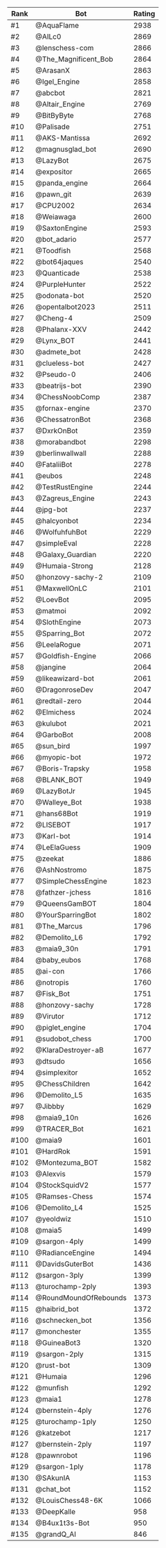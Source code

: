 Rank|Bot|Rating
---|---|---
#1|@AquaFlame|2938
#2|@AILc0|2869
#3|@lenschess-com|2866
#4|@The_Magnificent_Bob|2864
#5|@ArasanX|2863
#6|@Igel_Engine|2858
#7|@abcbot|2821
#8|@Altair_Engine|2769
#9|@BitByByte|2768
#10|@Palisade|2751
#11|@AKS-Mantissa|2692
#12|@magnusglad_bot|2690
#13|@LazyBot|2675
#14|@expositor|2665
#15|@panda_engine|2664
#16|@pawn_git|2639
#17|@CPU2002|2634
#18|@Weiawaga|2600
#19|@SaxtonEngine|2593
#20|@bot_adario|2577
#21|@Toodfish|2568
#22|@bot64jaques|2540
#23|@Quanticade|2538
#24|@PurpleHunter|2522
#25|@odonata-bot|2520
#26|@opentalbot2023|2511
#27|@Cheng-4|2509
#28|@Phalanx-XXV|2442
#29|@Lynx_BOT|2441
#30|@admete_bot|2428
#31|@clueless-bot|2427
#32|@Pseudo-0|2406
#33|@beatrijs-bot|2390
#34|@ChessNoobComp|2387
#35|@fornax-engine|2370
#36|@ChessatronBot|2368
#37|@DxrkOnBot|2359
#38|@morabandbot|2298
#39|@berlinwallwall|2288
#40|@FataliiBot|2278
#41|@eubos|2248
#42|@TestRustEngine|2244
#43|@Zagreus_Engine|2243
#44|@jpg-bot|2237
#45|@halcyonbot|2234
#46|@WolfuhfuhBot|2229
#47|@simpleEval|2228
#48|@Galaxy_Guardian|2220
#49|@Humaia-Strong|2128
#50|@honzovy-sachy-2|2109
#51|@MaxwellOnLC|2101
#52|@LoevBot|2095
#53|@matmoi|2092
#54|@SlothEngine|2073
#55|@Sparring_Bot|2072
#56|@LeelaRogue|2071
#57|@Goldfish-Engine|2066
#58|@jangine|2064
#59|@likeawizard-bot|2061
#60|@DragonroseDev|2047
#61|@redtail-zero|2044
#62|@Elmichess|2024
#63|@kulubot|2021
#64|@GarboBot|2008
#65|@sun_bird|1997
#66|@myopic-bot|1972
#67|@Boris-Trapsky|1958
#68|@BLANK_BOT|1949
#69|@LazyBotJr|1945
#70|@Walleye_Bot|1938
#71|@hans68Bot|1919
#72|@LISEBOT|1917
#73|@Karl-bot|1914
#74|@LeElaGuess|1909
#75|@zeekat|1886
#76|@AshNostromo|1875
#77|@SimpleChessEngine|1823
#78|@fathzer-jchess|1816
#79|@QueensGamBOT|1804
#80|@YourSparringBot|1802
#81|@The_Marcus|1796
#82|@Demolito_L6|1792
#83|@maia9_30n|1791
#84|@baby_eubos|1768
#85|@ai-con|1766
#86|@notropis|1760
#87|@Fisk_Bot|1751
#88|@honzovy-sachy|1728
#89|@Virutor|1712
#90|@piglet_engine|1704
#91|@sudobot_chess|1700
#92|@KlaraDestroyer-aB|1677
#93|@dtsudo|1656
#94|@simplexitor|1652
#95|@ChessChildren|1642
#96|@Demolito_L5|1635
#97|@Jibbby|1629
#98|@maia9_10n|1626
#99|@TRACER_Bot|1621
#100|@maia9|1601
#101|@HardRok|1591
#102|@Montezuma_BOT|1582
#103|@Alexvis|1579
#104|@StockSquidV2|1577
#105|@Ramses-Chess|1574
#106|@Demolito_L4|1525
#107|@yeoldwiz|1510
#108|@maia5|1499
#109|@sargon-4ply|1499
#110|@RadianceEngine|1494
#111|@DavidsGuterBot|1436
#112|@sargon-3ply|1399
#113|@turochamp-2ply|1393
#114|@RoundMoundOfRebounds|1373
#115|@haibrid_bot|1372
#116|@schnecken_bot|1356
#117|@monchester|1355
#118|@GuineaBot3|1320
#119|@sargon-2ply|1315
#120|@rust-bot|1309
#121|@Humaia|1296
#122|@munfish|1292
#123|@maia1|1278
#124|@bernstein-4ply|1276
#125|@turochamp-1ply|1250
#126|@katzebot|1217
#127|@bernstein-2ply|1197
#128|@pawnrobot|1196
#129|@sargon-1ply|1178
#130|@SAkunIA|1153
#131|@chat_bot|1152
#132|@LouisChess48-6K|1066
#133|@DeepKalle|958
#134|@B4ux1t3s-Bot|950
#135|@grandQ_AI|846
